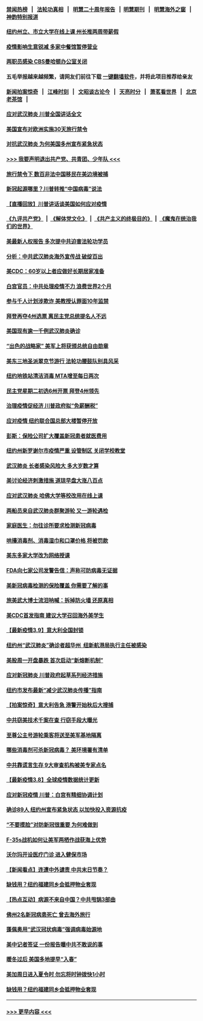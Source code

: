 #### [禁闻热榜](热点新闻.md?=0)  &nbsp;&nbsp;|&nbsp;&nbsp; [法轮功真相](https://github.com/gfw-breaker/truth/blob/master/README.md?=0) &nbsp;&nbsp;|&nbsp;&nbsp; [明慧二十周年报告](https://github.com/gfw-breaker/mh-reports/blob/master/README.md?=0) &nbsp;&nbsp;|&nbsp;&nbsp;[明慧期刊](https://github.com/gfw-breaker/mh-qikan) &nbsp;&nbsp;|&nbsp;&nbsp; [明慧海外之窗](https://github.com/gfw-breaker/mh-news/blob/master/README.md?=0) &nbsp;&nbsp;|&nbsp;&nbsp; [神韵特别报道](https://github.com/gfw-breaker/mh-news/blob/master/shenyun.md?=0)
#### [纽约州立、市立大学在线上课 州长推两周带薪假](../pages/nsc412/n11934353.md?t=03121502) 
#### [疫情影响生意锐减  多家中餐馆暂停营业](../pages/nsc412/n11934327.md?t=03121502) 
#### [两职员感染  CBS曼哈顿办公室关闭](../pages/nsc412/n11934324.md?t=03121502) 
#### 五毛举报越来越频繁，请网友们前往下载 [一键翻墙软件](https://github.com/gfw-breaker/ssr-accounts)，并将此项目推荐给亲友
#### [新闻拍案惊奇](https://github.com/gfw-breaker/banned-news/blob/master/pages/link4.md) &nbsp;&nbsp;|&nbsp;&nbsp; [江峰时刻](https://github.com/gfw-breaker/banned-news/blob/master/pages/link4.md) &nbsp;&nbsp;|&nbsp;&nbsp; [文昭谈古论今](https://github.com/gfw-breaker/banned-news/blob/master/pages/link4.md) &nbsp;&nbsp;|&nbsp;&nbsp; [天亮时分](https://github.com/gfw-breaker/banned-news/blob/master/pages/link4.md) &nbsp;&nbsp;|&nbsp;&nbsp; [萧茗看世界](https://github.com/gfw-breaker/banned-news/blob/master/pages/link4.md) &nbsp;&nbsp;|&nbsp;&nbsp; [北京老茶馆](https://github.com/gfw-breaker/banned-news/blob/master/pages/link4.md) &nbsp;&nbsp;|&nbsp;&nbsp; 
#### [应对武汉肺炎 川普全国讲话全文](../pages/nsc412/n11934150.md?t=03121502) 
#### [美国宣布对欧洲实施30天旅行禁令](../pages/nsc412/n11933815.md?t=03121502) 
#### [对抗武汉肺炎 为何美国多州宣布紧急状态](../pages/nsc412/n11933167.md?t=03121502) 
#### [>>> 我要声明退出共产党、共青团、少年队 <<<](https://github.com/begood0513/goodnews/blob/master/quit/letter.md) 
#### [旅行禁令下 数百非法中国移民在美边境被捕](../pages/nsc412/n11933581.md?t=03121502) 
#### [新冠起源哪里？川普转推“中国病毒”说法](../pages/nsc412/n11933596.md?t=03121502) 
#### [【直播回放】川普讲话谈美国如何应对疫情](../pages/nsc412/n11933533.md?t=03121502) 
#### [《九评共产党》](https://github.com/begood0513/9ping.md/blob/master/README.md) &nbsp;|&nbsp; [《解体党文化》](../../../../jtdwh.md/blob/master/README.md)  &nbsp;|&nbsp; [《共产主义的终极目的》](../../../../gczydzjmd.md/blob/master/README.md) &nbsp;|&nbsp; [《魔鬼在统治我们的世界》](../../../../mgztzwmdsj.md/blob/master/README.md) 
#### [美最新人权报告 多次提中共迫害法轮功学员](../pages/nsc412/n11933487.md?t=03121502) 
#### [分析：中共武汉肺炎海外宣传战 破绽百出](../pages/nsc412/n11933338.md?t=03121502) 
#### [美CDC：60岁以上者应做好长期居家准备](../pages/nsc412/n11933128.md?t=03121502) 
#### [白宫官员：中共处理疫情不力 浪费世界2个月](../pages/nsc412/n11932744.md?t=03121502) 
#### [参与千人计划涉欺诈 美教授认罪面10年监禁](../pages/nsc412/n11932927.md?t=03121502) 
#### [拜登再夺4州选票 离民主党总统提名人不远](../pages/nsc412/n11932668.md?t=03121502) 
#### [美国现有逾一千例武汉肺炎确诊](../pages/nsc412/n11932451.md?t=03121502) 
#### [“出色的战略家” 美军上将获颁总统自由勋章](../pages/nsc412/n11932193.md?t=03121502) 
#### [美东三地圣派翠克节游行  法轮功腰鼓队别具风采](../pages/nsc412/n11931646.md?t=03121502) 
#### [纽约地铁站清洁消毒  MTA增至每日两次](../pages/nsc412/n11931570.md?t=03121502) 
#### [民主党星期二初选6州开票 拜登4州领先](../pages/nsc412/n11931114.md?t=03121502) 
#### [治理疫情促经济 川普政府拟“免薪酬税”](../pages/nsc412/n11931088.md?t=03121502) 
#### [应对疫情 纽约联合国总部大楼暂停开放](../pages/nsc412/n11930658.md?t=03121502) 
#### [彭斯：保险公司扩大覆盖新冠患者就医费用](../pages/nsc412/n11930726.md?t=03121502) 
#### [纽约州新罗谢尔市疫情严重  设管制区 关闭学校教堂](../pages/nsc412/n11930740.md?t=03121502) 
#### [武汉肺炎 长者感染风险大 多大岁数才算](../pages/nsc412/n11930449.md?t=03121502) 
#### [美讨论经济刺激措施 道琼早盘大涨八百点](../pages/nsc412/n11930191.md?t=03121502) 
#### [应对武汉肺炎 哈佛大学等校改用在线上课](../pages/nsc412/n11930193.md?t=03121502) 
#### [两船员来自武汉肺炎群聚游轮 又一游轮遇检](../pages/nsc412/n11929594.md?t=03121502) 
#### [家庭医生：勿往诊所要求检测新冠病毒](../pages/nsc412/n11928883.md?t=03121502) 
#### [哄擡消毒剂、消毒湿巾和口罩价格  将被罚款](../pages/nsc412/n11928907.md?t=03121502) 
#### [美东多家大学改为网络授课](../pages/nsc412/n11928896.md?t=03121502) 
#### [FDA向七家公司发警告信：声称可防病毒无证据](../pages/nsc412/n11928912.md?t=03121502) 
#### [美新冠病毒检测的保险覆盖 你需要了解的事](../pages/nsc412/n11928755.md?t=03121502) 
#### [旅美武大博士流泪呐喊：拆掉防火墙 还原真相](../pages/nsc412/n11928097.md?t=03121502) 
#### [美CDC首发指南 建议大学召回海外美学生](../pages/nsc412/n11928060.md?t=03121502) 
#### [【最新疫情3.9】意大利全国封锁](../pages/nsc412/n11925735.md?t=03121502) 
#### [纽约州“武汉肺炎”确诊者超华州  纽新航港局执行主任被感染](../pages/nsc412/n11927714.md?t=03121502) 
#### [美股周一开盘暴跌 首次启动“新熔断机制”](../pages/nsc412/n11927447.md?t=03121502) 
#### [应对新冠肺炎 川普政府起草系列经济措施](../pages/nsc412/n11927327.md?t=03121502) 
#### [纽约市发布最新“减少武汉肺炎传播”指南](../pages/nsc412/n11926234.md?t=03121502) 
#### [【拍案惊奇】意大利告急 港警开始秋后大搜捕](../pages/nsc412/n11926063.md?t=03121502) 
#### [中共窃美技术千案在查 行窃手段大曝光](../pages/nsc412/n11874117.md?t=03121502) 
#### [至尊公主号游轮乘客将送至美军基地隔离](../pages/nsc412/n11925689.md?t=03121502) 
#### [哪些消毒剂可杀新冠病毒？ 美环境署有清单](../pages/nsc412/n11923343.md?t=03121502) 
#### [中共靠谎言生存 9大审查机构被美专家点名](../pages/nsc412/n11925444.md?t=03121502) 
#### [【最新疫情3.8】全球疫情数据统计更新](../pages/nsc412/n11923562.md?t=03121502) 
#### [应对新冠疫情 川普：白宫有精细协调计划](../pages/nsc412/n11925128.md?t=03121502) 
#### [确诊89人  纽约州宣布紧急状态  以加快投入资源抗疫](../pages/nsc412/n11925077.md?t=03121502) 
#### [“不要摸脸”对防新冠很重要 为何难做到](../pages/nsc412/n11916113.md?t=03121502) 
#### [F-35s战机如何让美军两栖作战获海上优势](../pages/nsc412/n11896520.md?t=03121502) 
#### [沃尔玛开设医疗门诊 进入健保市场](../pages/nsc412/n11923534.md?t=03121502) 
#### [【新闻看点】连遭中外谴责 中共末日节奏？](../pages/nsc412/n11923402.md?t=03121502) 
#### [缺钱用？纽约福建同乡会抵押物业套现](../pages/nsc412/n11923090.md?t=03121502) 
#### [【热点互动】病源不来自中国？中共甩锅3部曲](../pages/nsc412/n11923404.md?t=03121502) 
#### [佛州2名新冠病患死亡 曾去海外旅行](../pages/nsc412/n11923309.md?t=03121502) 
#### [蓬佩奥用“武汉冠状病毒”强调病毒始源地](../pages/nsc412/n11923252.md?t=03121502) 
#### [美中记者签证 一份报告曝中共不敢说的事](../pages/nsc412/n11923242.md?t=03121502) 
#### [暖冬过后 美国多地提早“入春”](../pages/nsc412/n11923232.md?t=03121502) 
#### [美加周日进入夏令时 勿忘将时钟拨快1小时](../pages/nsc412/n11923222.md?t=03121502) 
#### [缺钱用？纽约福建同乡会抵押物业套现](../pages/nsc412/n11921870.md?t=03121502) 

----
#### [ >>> 更早内容 <<< ](../indexes/nsc412-earlier.md)
